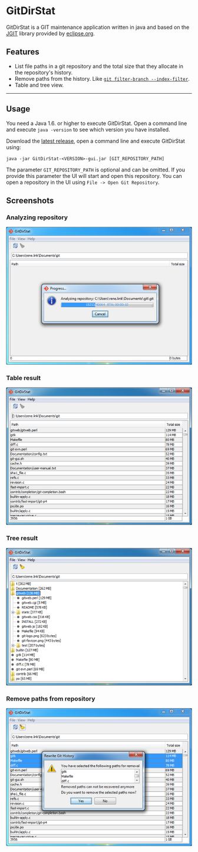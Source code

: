 GitDirStat
=============

GitDirStat is a GIT maintenance application written in java and based on the [JGIT](https://eclipse.org/jgit/) library provided by [eclipse.org](https://eclipse.org).

Features
-------

* List file paths in a git repository and the total size that they allocate in the repository's history.
* Remove paths from the history. Like [`git filter-branch --index-filter`](http://git-scm.com/docs/git-filter-branch).
* Table and tree view.


-----------
Usage
-----
You need a Java 1.6. or higher to execute GitDirStat. Open a command line and execute `java -version` to see which version you have installed.

Download the [latest release](https://github.com/link-intersystems/GitDirStat/releases/latest), open a command line and execute GitDirStat using:

    java -jar GitDirStat-<VERSION>-gui.jar [GIT_REPOSITORY_PATH]

The parameter `GIT_REPOSITORY_PATH` is optional and can be omitted. If you provide this parameter the UI will start and open this repository. You can
open a repository in the UI using `File -> Open Git Repository`.

Screenshots
-----
### Analyzing repository
![GitDirStat Screenshot](src/site/res/GitDirStat_AnalyseRepository.PNG?raw=true)

### Table result
![GitDirStat Screenshot](src/site/res/GitDirStat_Tableview.PNG?raw=true)

### Tree result
![GitDirStat Screenshot](src/site/res/GitDirStat_Treeview.PNG?raw=true)

### Remove paths from repository
![GitDirStat Screenshot](src/site/res/GitDirStat_RemovePaths.PNG?raw=true)


